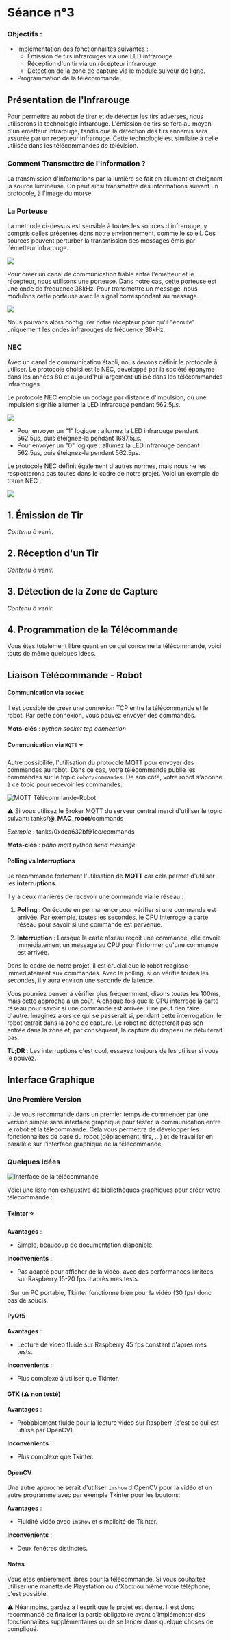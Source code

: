 # Séance n°3

### Objectifs :
- Implémentation des fonctionnalités suivantes :
    - Émission de tirs infrarouges via une LED infrarouge.
    - Réception d'un tir via un récepteur infrarouge.
    - Détection de la zone de capture via le module suiveur de ligne.
- Programmation de la télécommande.

## Présentation de l'Infrarouge

Pour permettre au robot de tirer et de détecter les tirs adverses, nous utiliserons la technologie infrarouge. L'émission de tirs se fera au moyen d'un émetteur infrarouge, tandis que la détection des tirs ennemis sera assurée par un récepteur infrarouge. Cette technologie est similaire à celle utilisée dans les télécommandes de télévision.

### Comment Transmettre de l'Information ?

La transmission d'informations par la lumière se fait en allumant et éteignant la source lumineuse. On peut ainsi transmettre des informations suivant un protocole, à l'image du morse.

### La Porteuse

La méthode ci-dessus est sensible à toutes les sources d'infrarouge, y compris celles présentes dans notre environnement, comme le soleil. Ces sources peuvent perturber la transmission des messages émis par l'émetteur infrarouge.

![](images/perturbation_ir.png)

Pour créer un canal de communication fiable entre l'émetteur et le récepteur, nous utilisons une porteuse. Dans notre cas, cette porteuse est une onde de fréquence 38kHz. Pour transmettre un message, nous modulons cette porteuse avec le signal correspondant au message.

![](images/carrier.png)

Nous pouvons alors configurer notre récepteur pour qu'il "écoute" uniquement les ondes infrarouges de fréquence 38kHz.

### NEC

Avec un canal de communication établi, nous devons définir le protocole à utiliser. Le protocole choisi est le NEC, développé par la société éponyme dans les années 80 et aujourd'hui largement utilisé dans les télécommandes infrarouges.

Le protocole NEC emploie un codage par distance d'impulsion, où une impulsion signifie allumer la LED infrarouge pendant 562.5µs.

![](images/necmodulation.png)

- Pour envoyer un "1" logique : allumez la LED infrarouge pendant 562.5µs, puis éteignez-la pendant 1687.5µs.
- Pour envoyer un "0" logique : allumez la LED infrarouge pendant 562.5µs, puis éteignez-la pendant 562.5µs.

Le protocole NEC définit également d'autres normes, mais nous ne les respecterons pas toutes dans le cadre de notre projet. Voici un exemple de trame NEC :

![](images/NECMessageFrame.png)

## 1. Émission de Tir

*Contenu à venir.*

## 2. Réception d'un Tir

*Contenu à venir.*

## 3. Détection de la Zone de Capture

*Contenu à venir.*

## 4. Programmation de la Télécommande

Vous êtes totalement libre quant en ce qui concerne la télécommande, voici touts de même quelques idées.

## Liaison Télécommande - Robot

#### Communication via `socket`

Il est possible de créer une connexion TCP entre la télécommande et le robot. Par cette connexion, vous pouvez envoyer des commandes.

**Mots-clés** : *python socket tcp connection*

#### Communication via `MQTT` :star:

Autre possibilité, l'utilisation du protocole MQTT pour envoyer des commandes au robot. Dans ce cas, votre télécommande publie les commandes sur le topic `robot/commandes`. De son côté, votre robot s'abonne à ce topic pour recevoir les commandes.

![MQTT Télécommande-Robot](/images/mqtt_télécommande-robot.png)

:warning: Si vous utilisez le Broker MQTT du serveur central merci d'utiliser le topic suivant: tanks/**@_MAC_robot**/commands

*Exemple* : tanks/0xdca632bf91cc/commands

**Mots-clés** : *paho mqtt python send message*

#### Polling vs Interruptions

Je recommande fortement l'utilisation de **MQTT** car cela permet d'utiliser les **interruptions**.

Il y a deux manières de recevoir une commande via le réseau :

1) **Polling** : On écoute en permanence pour vérifier si une commande est arrivée. Par exemple, toutes les secondes, le CPU interroge la carte réseau pour savoir si une commande est parvenue.

2) **Interruption** : Lorsque la carte réseau reçoit une commande, elle envoie immédiatement un message au CPU pour l'informer qu'une commande est arrivée.

Dans le cadre de notre projet, il est crucial que le robot réagisse immédiatement aux commandes. Avec le polling, si on vérifie toutes les secondes, il y aura environ une seconde de latence.

Vous pourriez penser à vérifier plus fréquemment, disons toutes les 100ms, mais cette approche a un coût. À chaque fois que le CPU interroge la carte réseau pour savoir si une commande est arrivée, il ne peut rien faire d'autre. Imaginez alors ce qui se passerait si, pendant cette interrogation, le robot entrait dans la zone de capture. Le robot ne détecterait pas son entrée dans la zone et, par conséquent, la capture du drapeau ne débuterait pas.

**TL;DR** : Les interruptions c'est cool, essayez toujours de les utiliser si vous le pouvez.

## Interface Graphique

### Une Première Version

:bulb: Je vous recommande dans un premier temps de commencer par une version simple sans interface graphique pour tester la communication entre le robot et la télécommande. Cela vous permettra de développer les fonctionnalités de base du robot (déplacement, tirs, ...) et de travailler en parallèle sur l'interface graphique de la télécommande.

### Quelques Idées

![Interface de la télécommande](images/controller_tk.png)

Voici une liste non exhaustive de bibliothèques graphiques pour créer votre télécommande :

#### Tkinter :star:

**Avantages** :
- Simple, beaucoup de documentation disponible.

**Inconvénients** :
- Pas adapté pour afficher de la vidéo, avec des performances limitées sur Raspberry 15-20 fps d'après mes tests.

:information_source: Sur un PC portable, Tkinter fonctionne bien pour la vidéo (30 fps) donc pas de soucis.

#### PyQt5

**Avantages** :
- Lecture de vidéo fluide sur Raspberry 45 fps constant d'après mes tests.

**Inconvénients** :
- Plus complexe à utiliser que Tkinter.

#### GTK (:warning: non testé)

**Avantages** :
- Probablement fluide pour la lecture vidéo sur Raspberr (c'est ce qui est utilisé par OpenCV).

**Inconvénients** :
- Plus complexe que Tkinter.

#### OpenCV

Une autre approche serait d'utiliser `imshow` d'OpenCV pour la vidéo et un autre programme avec par exemple Tkinter pour les boutons.

**Avantages** :
- Fluidité vidéo avec `imshow` et simplicité de Tkinter.

**Inconvénients** :
- Deux fenêtres distinctes.

#### Notes

Vous êtes entièrement libres pour la télécommande. Si vous souhaitez utiliser une manette de Playstation ou d'Xbox ou même votre téléphone, c'est possible.

:warning: Néanmoins, gardez à l'esprit que le projet est dense. Il est donc recommandé de finaliser la partie obligatoire avant d'implémenter des fonctionnalités supplémentaires ou de se lancer dans quelque choses de compliqué.
